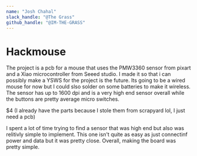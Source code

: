 ```yaml
---
name: "Josh Chahal"
slack_handle: "@The Grass"
github_handle: "@IM-THE-GRASS"
---
```


# Hackmouse

<!-- Describe your board in 2-3 sentences. What are you making? What will it do? -->

The project is a pcb for a mouse that uses the PMW3360 sensor from pixart and a Xiao microcontroller from Seeed studio. 
I made it so that i can possibly make a YSWS for the project is the future. Its going to be a wired mouse for now but I could slso solder on some batteries to make it wireless. 
The sensor has up to 1600 dpi and is a very high end sensor overall while the buttons are pretty average micro switches.

<!-- How much is it going to cost? -->
$4 (I already have the parts because I stole them from scrapyard lol, I just need a pcb)

<!-- Tell us a little bit about your design process. What were some challenges? What helped? ***Totally optional*** -->
I spent a lot of time trying to find a sensor that was high end but also was relitivly simple to implement. This one isn't quite as easy as just connectinf power and data but it was pretty close. Overall, making the board was pretty simple. 
